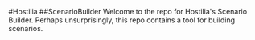 #Hostilia
##ScenarioBuilder
Welcome to the repo for Hostilia's Scenario Builder. Perhaps unsurprisingly, this repo contains a tool for building scenarios.
